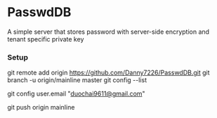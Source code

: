# PasswdDB
A simple server that stores password with server-side encryption and tenant specific private key

### Setup
git remote add origin https://github.com/Danny7226/PasswdDB.git
git branch -u origin/mainline master
git config --list

[//]: # (set local git config)
git config user.email "duochai9611@gmail.com"

[//]: # (push to remote [origin] branch [mainline])
git push origin mainline

